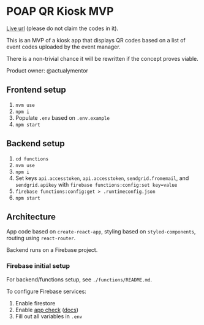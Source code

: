 # POAP QR Kiosk MVP

[Live url]( https://poap-qr-kiosk.web.app/ ) (please do not claim the codes in it).

This is an MVP of a kiosk app that displays QR codes based on a list of event codes uploaded by the event manager.

There is a non-trivial chance it will be rewritten if the concept proves viable.

Product owner: @actualymentor

## Frontend setup

1. `nvm use`
2. `npm i`
3. Populate `.env` based on `.env.example`
4. `npm start`

## Backend setup

1. `cd functions`
2. `nvm use`
3. `npm i`
4. Set keys `api.accesstoken`, `api.accesstoken`, `sendgrid.fromemail`, and `sendgrid.apikey` with `firebase functions:config:set key=value`
4. `firebase functions:config:get > .runtimeconfig.json`
5. `npm start`

## Architecture

App code based on `create-react-app`, styling based on `styled-components`, routing using `react-router`.

Backend runs on a Firebase project.

### Firebase initial setup

For backend/functions setup, see `./functions/README.md`.

To configure Firebase services:

1. Enable firestore
2. Enable [app check]( https://console.firebase.google.com/u/0/project/poap-qr-kiosk/settings/appcheck ) ([docs](https://firebase.google.com/docs/app-check/web/recaptcha-provider))
3. Fill out all variables in `.env`